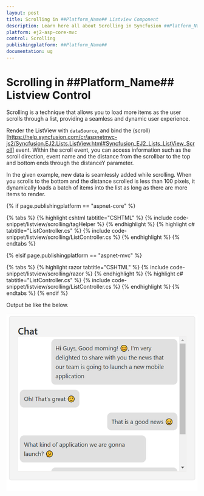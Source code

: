 ```yaml
---
layout: post
title: Scrolling in ##Platform_Name## Listview Component
description: Learn here all about Scrolling in Syncfusion ##Platform_Name## Listview component of Syncfusion Essential JS 2 and more.
platform: ej2-asp-core-mvc
control: Scrolling
publishingplatform: ##Platform_Name##
documentation: ug
---
```



# Scrolling in ##Platform_Name## Listview Control

Scrolling is a technique that allows you to load more items as the user scrolls through a list, providing a seamless and dynamic user experience.

Render the ListView with `dataSource`, and bind the (scroll)[https://help.syncfusion.com/cr/aspnetmvc-js2/Syncfusion.EJ2.Lists.ListView.html#Syncfusion_EJ2_Lists_ListView_Scroll] event. Within the scroll event, you can access information such as the scroll direction, event name and the distance from the scrollbar to the top and bottom ends through the distanceY parameter.

In the given example, new data is seamlessly added while scrolling. When you scrolls to the bottom and the distance scrolled is less than 100 pixels, it dynamically loads a batch of items into the list as long as there are more items to render.

{% if page.publishingplatform == "aspnet-core" %}

{% tabs %}
{% highlight cshtml tabtitle="CSHTML" %}
{% include code-snippet/listview/scrolling/tagHelper %}
{% endhighlight %}
{% highlight c# tabtitle="ListController.cs" %}
{% include code-snippet/listview/scrolling/ListController.cs %}
{% endhighlight %}
{% endtabs %}

{% elsif page.publishingplatform == "aspnet-mvc" %}

{% tabs %}
{% highlight razor tabtitle="CSHTML" %}
{% include code-snippet/listview/scrolling/razor %}
{% endhighlight %}
{% highlight c# tabtitle="ListController.cs" %}
{% include code-snippet/listview/scrolling/ListController.cs %}
{% endhighlight %}
{% endtabs %}
{% endif %}


Output be like the below.

![ASP .NET Core ListView - Scrolling](./images/scrolling.png)
